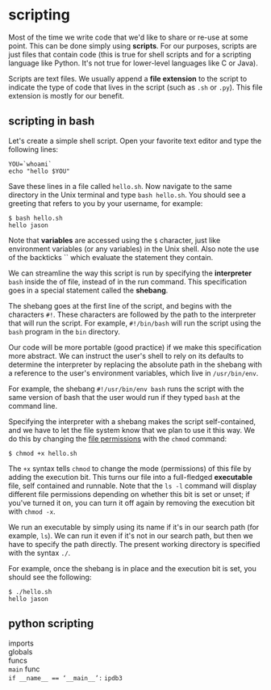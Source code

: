 <!-- author: Jason Dolatshahi -->

# scripting

Most of the time we write code that we'd like to share or re-use at some point.
This can be done simply using **scripts**. For our purposes, scripts are just files
that contain code (this is true for shell scripts and for a scripting language like
Python. It's not true for lower-level languages like C or Java).

Scripts are text files. We usually append a **file extension** to the script to
indicate the type of code that lives in the script (such as `.sh` or `.py`).
This file extension is mostly for our benefit.

## scripting in bash

Let's create a simple shell script. Open your favorite text editor and type the
following lines:

    YOU=`whoami`
    echo "hello $YOU"

Save these lines in a file called `hello.sh`. Now navigate to the same
directory in the Unix terminal and type `bash hello.sh`. You should see a
greeting that refers to you by your username, for example:

    $ bash hello.sh
    hello jason

Note that **variables** are accessed using the `$` character, just like
environment variables (or any variables) in the Unix shell. Also note the use
of the backticks `` which evaluate the statement they contain.

We can streamline the way this script is run by specifying the **interpreter**
`bash` inside the of file, instead of in the run command. This specification
goes in a special statement called the **shebang**.

The shebang goes at the first line of the script, and begins with the
characters `#!`. These characters are followed by the path to the interpreter
that will run the script. For example, `#!/bin/bash` will run the script using
the `bash` program in the `bin` directory.

Our code will be more portable (good practice) if we make this specification
more abstract. We can instruct the user's shell to rely on its defaults to
determine the interpreter by replacing the absolute path in the shebang with a reference 
to the user's environment variables, which live in `/usr/bin/env`.

For example, the shebang `#!/usr/bin/env bash` runs the script with
the same version of bash that the user would run if they typed `bash` at the
command line.

Specifying the interpreter with a shebang makes the script self-contained, and
we have to let the file system know that we plan to use it this way. We do this
by changing the
[file
permissions](http://grassbook.org/wp-content/uploads/2015/04/unix_dir.png) with
the `chmod` command:

    $ chmod +x hello.sh

The `+x` syntax tells `chmod` to change the mode (permissions) of this file by
adding the execution bit. This turns our file into a full-fledged
**executable** file, self contained and runnable. Note that the `ls -l`
command will display different file permissions depending on whether this bit is
set or unset; if you've turned it on, you can turn it off again by removing the
execution bit with `chmod -x`.

We run an executable by simply using its name if it's in our search path (for
example, `ls`). We can run it even if it's not in our search path, but then we
have to specify the path directly. The present working directory is specified
with the syntax `./`.

For example, once the shebang is in place and the execution bit is set, you
should see the following:

    $ ./hello.sh
    hello jason

## python scripting

imports  
globals  
funcs  
`main` func  
`if __name__ == ‘__main__’:`
`ipdb3`  
